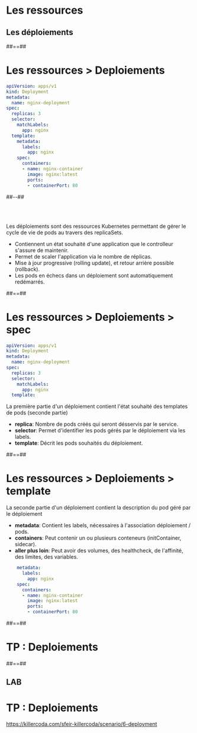 <!-- .slide: class="transition"-->

# Les ressources
## Les déploiements

##==##

<!-- .slide: class="two-column with-code-bg-dark" -->

# Les ressources > **Deploiements**

```yaml
apiVersion: apps/v1
kind: Deployment
metadata:
  name: nginx-deployment
spec:
  replicas: 3
  selector:
    matchLabels:
      app: nginx
  template:
    metadata:
      labels:
        app: nginx
    spec:
      containers:
      - name: nginx-container
        image: nginx:latest
        ports:
        - containerPort: 80
```
##--##

<br><br>

Les déploiements sont des ressources Kubernetes permettant de gérer le cycle de vie de pods au travers des replicaSets.
* Contiennent un état souhaité d'une application que le controlleur s'assure de maintenir.
* Permet de scaler l'application via le nombre de réplicas.
* Mise à jour progressive (rolling update), et retour arrière possible (rollback).
* Les pods en échecs dans un déploiement sont automatiquement redémarrés.

##==##

<!-- .slide: class="with-code-bg-dark"-->

# Les ressources > Deploiements > **spec**

```yaml
apiVersion: apps/v1
kind: Deployment
metadata:
  name: nginx-deployment
spec:
  replicas: 3
  selector:
    matchLabels:
      app: nginx
  template:
```

La première partie d'un déploiement contient l'état souhaité des templates de pods (seconde partie)
* **replica**: Nombre de pods créés qui seront désservis par le service.
* **selector**: Permet d'identifier les pods gérés par le déploiement via les labels.
* **template**: Décrit les pods souhaités du déploiement.

##==##

<!-- .slide: class="with-code-bg-dark"-->

# Les ressources > Deploiements > **template**

La seconde partie d'un déploiement contient la description du pod géré par le déploiement
* **metadata**: Contient les labels, nécessaires à l'association déploiement / pods.
* **containers**: Peut contenir un ou plusieurs conteneurs (initContainer, sidecar).
* **aller plus loin**: Peut avoir des volumes, des healthcheck, de l'affinité, des limites, des variables.

```yaml
    metadata:
      labels:
        app: nginx
    spec:
      containers:
      - name: nginx-container
        image: nginx:latest
        ports:
        - containerPort: 80
```

##==##

<!-- .slide: class="transition-bg-sfeir-2" -->

# TP : Deploiements

##==##

<!-- .slide: class="exercice"-->

## LAB
# TP : Deploiements

https://killercoda.com/sfeir-killercoda/scenario/6-deployment
